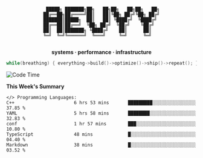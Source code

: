 <div align="center">

```
 █████╗ ███████╗██╗   ██╗██╗   ██╗██╗   ██╗
██╔══██╗██╔════╝██║   ██║╚██╗ ██╔╝╚██╗ ██╔╝
███████║█████╗  ██║   ██║ ╚████╔╝  ╚████╔╝ 
██╔══██║██╔══╝  ╚██╗ ██╔╝  ╚██╔╝    ╚██╔╝  
██║  ██║███████╗ ╚████╔╝    ██║      ██║   
╚═╝  ╚═╝╚══════╝  ╚═══╝     ╚═╝      ╚═╝   
                                           
```

**systems · performance · infrastructure**

```cpp
while(breathing) { everything->build()->optimize()->ship()->repeat(); }
```

</div>

<!--START_SECTION:waka-->
![Code Time](http://img.shields.io/badge/Code%20Time-119%20hrs%2012%20mins-blue)

**This Week's Summary**

```text
</> Programming Languages: 
C++                      6 hrs 53 mins       █████████░░░░░░░░░░░░░░░░   37.85 % 
YAML                     5 hrs 58 mins       ████████░░░░░░░░░░░░░░░░░   32.83 % 
conf                     1 hr 57 mins        ███░░░░░░░░░░░░░░░░░░░░░░   10.80 % 
TypeScript               48 mins             █░░░░░░░░░░░░░░░░░░░░░░░░   04.40 % 
Markdown                 38 mins             █░░░░░░░░░░░░░░░░░░░░░░░░   03.52 % 
```

<!--END_SECTION:waka-->
